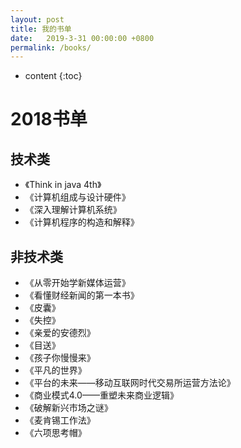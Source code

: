 ```yaml
---
layout: post
title: 我的书单
date:   2019-3-31 00:00:00 +0800
permalink: /books/
---
```


* content
{:toc}


2018书单							
====================================

技术类							
------------------------------------

+ 《Think in java 4th》
+ 《计算机组成与设计硬件》
+ 《深入理解计算机系统》
+ 《计算机程序的构造和解释》


非技术类							
------------------------------------
+ 《从零开始学新媒体运营》
+ 《看懂财经新闻的第一本书》
+ 《皮囊》
+ 《失控》
+ 《亲爱的安德烈》
+ 《目送》
+ 《孩子你慢慢来》
+ 《平凡的世界》
+ 《平台的未来——移动互联网时代交易所运营方法论》
+ 《商业模式4.0——重塑未来商业逻辑》
+ 《破解新兴市场之谜》
+ 《麦肯锡工作法》
+ 《六项思考帽》